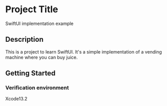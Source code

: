 # Project Title

SwiftUI implementation example

## Description

This is a project to learn SwiftUI.
It's a simple implementation of a vending machine where you can buy juice.

## Getting Started

### Verification environment

Xcode13.2
